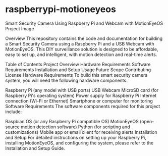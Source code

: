 # raspberrypi-motioneyeos
Smart Security Camera Using Raspberry Pi and Webcam with MotionEyeOS
Project Image <!-- You can add a project image if available -->

Overview
This repository contains the code and documentation for building a Smart Security Camera using a Raspberry Pi and a USB Webcam with MotionEyeOS. This DIY surveillance solution is designed to be affordable, easy to set up, and intelligent, with motion detection and real-time alerts.

Table of Contents
Project Overview
Hardware Requirements
Software Requirements
Installation and Setup
Usage
Future Scope
Contributing
License
Hardware Requirements
To build this smart security camera system, you will need the following hardware components:

Raspberry Pi (any model with USB ports)
USB Webcam
MicroSD card (for Raspberry Pi's operating system)
Power supply for Raspberry Pi
Internet connection (Wi-Fi or Ethernet)
Smartphone or computer for monitoring
Software Requirements
The software components required for this project include:

Raspbian OS (or any Raspberry Pi compatible OS)
MotionEyeOS (open-source motion detection software)
Python (for scripting and customizations)
Mobile app or email client for receiving alerts
Installation and Setup
For detailed instructions on setting up your Raspberry Pi, installing MotionEyeOS, and configuring the system, please refer to the Installation and Setup Guide.
